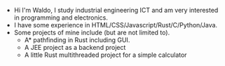 - Hi I'm Waldo, I study industrial engineering ICT and am very interested in programming and electronics.
- I have some experience in HTML/CSS/Javascript/Rust/C/Python/Java. 
- Some projects of mine include (but are not limited to). 
    - A* pathfinding in Rust including GUI.
    - A JEE project as a backend project
    - A little Rust multithreaded project for a simple calculator
 
